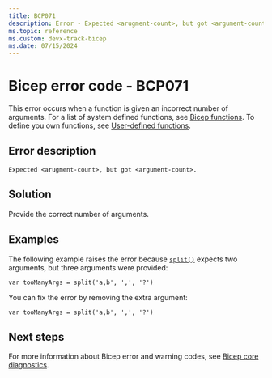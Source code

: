 ```yaml
---
title: BCP071
description: Error - Expected <arugment-count>, but got <argument-count>.
ms.topic: reference
ms.custom: devx-track-bicep
ms.date: 07/15/2024
---
```


# Bicep error code - BCP071

This error occurs when a function is given an incorrect number of arguments. For a list of system defined functions, see [Bicep functions](../bicep-functions-any.md).  To define you own functions, see [User-defined functions](../user-defined-functions.md).

## Error description

`Expected <arugment-count>, but got <argument-count>.`

## Solution

Provide the correct number of arguments.

## Examples

The following example raises the error because [`split()`](../bicep-functions-string.md#split) expects two arguments, but three arguments were provided:

```bicep
var tooManyArgs = split('a,b', ',', '?')
```

You can fix the error by removing the extra argument:

```bicep
var tooManyArgs = split('a,b', ',', '?')
```

## Next steps

For more information about Bicep error and warning codes, see [Bicep core diagnostics](../bicep-core-diagnostics.md).
